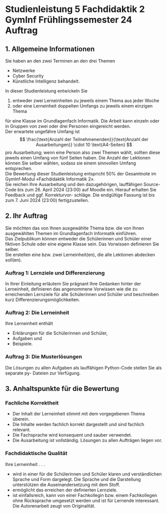 # Studienleistung 5 Fachdidaktik 2 GymInf Frühlingssemester 24 Auftrag

## 1.	Allgemeine Informationen
Sie haben an den zwei Terminen an den drei Themen
- Netzwerke
- Cyber Security
- Künstliche Intelligenz behandelt.
  
In dieser Studienleistung entwickeln Sie  
1.	entweder zwei Lerneinheiten zu jeweils einem Thema aus jeder Woche
2.	oder eine Lerneinheit doppelten Umfangs zu jeweils einem einzigen
    Thema

für eine Klasse im Grundlagenfach Informatik. Die Arbeit kann einzeln
oder in Gruppen von zwei oder drei Personen eingereicht werden.  
Der erwartete ungefähre Umfang ist
$$
\frac{\text{Anzahl der Teilnehmenenden}}{\text{Anzahl der
Ausarbeitungen}} \cdot 10 \text{A4-Seiten}
$$
pro Ausarbeitung; wenn eine Person also zwei Themen wählt, sollten diese
jeweils einen Umfang von fünf Seiten haben. Die Anzahl der Lektionen
können Sie selber wählen, sodass sie einem sinnvollen Umfang
entsprechen.  
Die Bewertung dieser Studienleistung entspricht 50% der Gesamtnote im GymInf-Modul
«Fachdidaktik Informatik 2».  
Sie reichen Ihre Ausarbeitung und den dazugehörigen, lauffähigen Source-Code bis zum 26. April 2024 (23:00) auf Moodle ein. Hierauf erhalten Sie Feedback und ggf. Korrekturvor- schläge. Die endgültige Fassung ist bis zum 7. Juni 2024 (23:00) fertigzustellen.

## 2. Ihr Auftrag
Sie möchten das von Ihnen ausgewählte Thema bzw. die von Ihnen
ausgewählten Themen im Grundlagenfach Informatik einführen.  
Das Zielpublikum können entweder die Schülerinnen und Schüler einer
fiktiven Schule oder eine eigene Klasse sein. Das Vorwissen definieren
Sie selber.  
Sie erstellen eine bzw. zwei Lerneinheit(en), die alle Lektionen
abdecken soll(en).  
 
### Auftrag 1: Lernziele und Differenzierung
In Ihrer Einleitung erläutern Sie prägnant Ihre Gedanken hinter der Lerneinheit, definieren das angenommene Vorwissen wie die zu erreichenden Lernziele für alle Schülerinnen und Schüler und beschreiben kurz Differenzierungsmöglichkeiten.

### Auftrag 2: Die Lerneinheit
Ihre Lerneinheit enthält
- Erklärungen für die Schülerinnen und Schüler,
- Aufgaben und
- Beispiele.

### Auftrag 3: Die Musterlösungen
Die Lösungen zu allen Aufgaben als lauffähigen Python-Code stellen Sie als separate py- Dateien zur Verfügung.

## 3.	Anhaltspunkte für die Bewertung 
### Fachliche Korrektheit
- Der Inhalt der Lerneinheit stimmt mit dem vorgegebenen Thema überein.
- Die Inhalte werden fachlich korrekt dargestellt und sind fachlich relevant.
- Die Fachsprache wird konsequent und sauber verwendet.
- Die Ausarbeitung ist vollständig. Lösungen zu allen Aufträgen liegen vor.

### Fachdidaktische Qualität
Ihre Lerneinheit . . .
- wird in einer für die Schülerinnen und Schüler klaren und
  verständlichen Sprache und Form dargelegt. Die Sprache und die
  Darstellung unterstützen die Auseinandersetzung mit dem Stoff. 
- ermöglicht das erreichen der definierten Lernziele.
- ist einfallsreich, kann von einer Fachkollegin bzw. einem Fachkollegen
  ohne Rücksprache umgesetzt werden und ist für Lernende interessant.
  Die Autorenarbeit zeugt von Originalität. 
